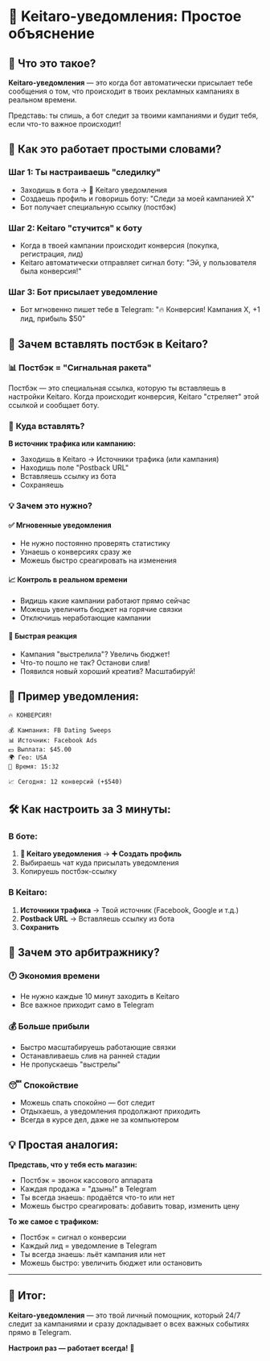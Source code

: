 # 💚 Keitaro-уведомления: Простое объяснение

## 🤔 Что это такое?

**Keitaro-уведомления** — это когда бот автоматически присылает тебе сообщения о том, что происходит в твоих рекламных кампаниях в реальном времени.

Представь: ты спишь, а бот следит за твоими кампаниями и будит тебя, если что-то важное происходит!

## 🎯 Как это работает простыми словами?

### Шаг 1: Ты настраиваешь "следилку"
- Заходишь в бота → 💚 Keitaro уведомления
- Создаешь профиль и говоришь боту: "Следи за моей кампанией X"
- Бот получает специальную ссылку (постбэк)

### Шаг 2: Keitaro "стучится" к боту
- Когда в твоей кампании происходит конверсия (покупка, регистрация, лид)
- Keitaro автоматически отправляет сигнал боту: "Эй, у пользователя была конверсия!"

### Шаг 3: Бот присылает уведомление
- Бот мгновенно пишет тебе в Telegram: "🔥 Конверсия! Кампания X, +1 лид, прибыль $50"

## 🔗 Зачем вставлять постбэк в Keitaro?

### 📊 **Постбэк = "Сигнальная ракета"**

Постбэк — это специальная ссылка, которую ты вставляешь в настройки Keitaro. Когда происходит конверсия, Keitaro "стреляет" этой ссылкой и сообщает боту.

### 🎯 **Куда вставлять?**

**В источник трафика или кампанию:**
- Заходишь в Keitaro → Источники трафика (или кампания)
- Находишь поле "Postback URL" 
- Вставляешь ссылку из бота
- Сохраняешь

### 💡 **Зачем это нужно?**

#### ✅ **Мгновенные уведомления**
- Не нужно постоянно проверять статистику
- Узнаешь о конверсиях сразу же
- Можешь быстро среагировать на изменения

#### 📈 **Контроль в реальном времени**
- Видишь какие кампании работают прямо сейчас
- Можешь увеличить бюджет на горячие связки
- Отключишь неработающие кампании

#### 🚨 **Быстрая реакция**
- Кампания "выстрелила"? Увеличь бюджет!
- Что-то пошло не так? Останови слив!
- Появился новый хороший креатив? Масштабируй!

## 📱 Пример уведомления:

```
🔥 КОНВЕРСИЯ!

💰 Кампания: FB Dating Sweeps
📊 Источник: Facebook Ads  
💵 Выплата: $45.00
🌍 Гео: USA
📅 Время: 15:32

📈 Сегодня: 12 конверсий (+$540)
```

## 🛠 Как настроить за 3 минуты:

### В боте:
1. **💚 Keitaro уведомления** → **➕ Создать профиль**
2. Выбираешь чат куда присылать уведомления  
3. Копируешь постбэк-ссылку

### В Keitaro:
1. **Источники трафика** → Твой источник (Facebook, Google и т.д.)
2. **Postback URL** → Вставляешь ссылку из бота
3. **Сохранить**

## 🎯 Зачем это арбитражнику?

### 🕐 **Экономия времени**
- Не нужно каждые 10 минут заходить в Keitaro
- Все важное приходит само в Telegram

### 💰 **Больше прибыли**  
- Быстро масштабируешь работающие связки
- Останавливаешь слив на ранней стадии
- Не пропускаешь "выстрелы"

### 😴 **Спокойствие**
- Можешь спать спокойно — бот следит
- Отдыхаешь, а уведомления продолжают приходить
- Всегда в курсе дел, даже не за компьютером

## 💡 Простая аналогия:

**Представь, что у тебя есть магазин:**
- Постбэк = звонок кассового аппарата 
- Каждая продажа = "дзынь!" в Telegram
- Ты всегда знаешь: продаётся что-то или нет
- Можешь быстро среагировать: добавить товар, изменить цену

**То же самое с трафиком:**
- Постбэк = сигнал о конверсии
- Каждый лид = уведомление в Telegram  
- Ты всегда знаешь: льёт кампания или нет
- Можешь быстро: увеличить бюджет или остановить

---

## 🚀 Итог:

**Keitaro-уведомления** — это твой личный помощник, который 24/7 следит за кампаниями и сразу докладывает о всех важных событиях прямо в Telegram. 

**Настроил раз — работает всегда!** 💪
